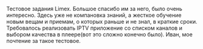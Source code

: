 Тестовое задания Limex. Большое спасибо им за него, было очень интересно. Здесь уже не компановка знаний, а жесткое обучение новым вещам и приемам, о которых раньше и не знал, в краткие сроки.
Требовалось реализовать IPTV приложение со списком каналов и выбором качества в плеере(вот это сложно конечно было).
Иван, мое почтение за такое тестовое.
